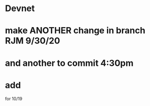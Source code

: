 # Devnet
# make ANOTHER change in branch RJM 9/30/20
# and another to commit 4:30pm
# add 
for 10/19